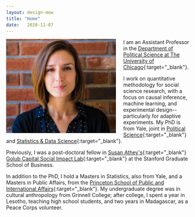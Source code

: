 ```yaml
---
layout: design-mow
title: "Home"
date:   2020-11-07
---
```

<img style="float: left; width: 300px; margin: 0 20px 10px 0" src="/assets/molly_brick.jpg" alt="photo" />

I am an Assistant Professor in the [Department of Political Science at The University of Chicago](https://political-science.uchicago.edu/){:target="_blank"}. 

I work on quantitative methodology for social science research, with a focus on causal inference, machine learning, and experimental design--particularly for adaptive experiments. My PhD is from Yale, joint in [Political Science](http://politicalscience.yale.edu/){:target="_blank"} and [Statistics & Data Science](http://statistics.yale.edu/){:target="_blank"}. 

Previously, I was a post-doctoral fellow in [Susan Athey's](https://athey.people.stanford.edu/){:target="_blank"} [Golub Capital Social Impact Lab](https://www.gsb.stanford.edu/faculty-research/centers-initiatives/sil){:target="_blank"} at the Stanford Graduate School of Business. 

In addition to the PhD, I hold a Masters in Statistics, also from Yale, and a Masters in Public Affairs, from the [Princeton School of Public and International Affairs](https://spia.princeton.edu/){:target="_blank"}. My undergraduate degree was in cultural anthropology from Grinnell College; after college, I spent a year in Lesotho, teaching high school students, and two years in Madagascar, as a Peace Corps volunteer. 